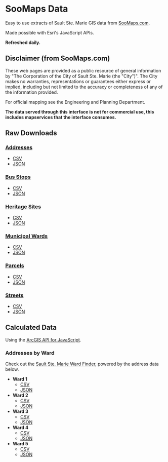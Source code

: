 # SooMaps Data

Easy to use extracts of Sault Ste. Marie GIS data
from [SooMaps.com](https://www.soomaps.com/).

Made possible with Esri's JavaScript APIs.

**Refreshed daily.**

## Disclaimer (from SooMaps.com)

These web pages are provided as a public resource of general information by
"The Corporation of the City of Sault Ste. Marie (the "City")".
The City makes no warranties, representations or guarantees
either express or implied, including but not limited to
the accuracy or completeness of any of the information provided.

For official mapping see the Engineering and Planning Department.

**The data served through this interface is not for commercial use,
this includes mapservices that the interface consumes.**

## Raw Downloads

### [Addresses](https://enterprise.ssmic.com/server/rest/services/SooMaps/SooMaps_GeneralLayers/MapServer/0)

-   [CSV](addresses.csv)
-   [JSON](addresses.json)

### [Bus Stops](https://enterprise.ssmic.com/server/rest/services/SooMaps/SooMaps_GeneralLayers/MapServer/3)

-   [CSV](busStops.csv)
-   [JSON](busStops.json)

### [Heritage Sites](https://enterprise.ssmic.com/server/rest/services/SooMaps/SooMaps_GeneralLayers/MapServer/9)

-   [CSV](heritageSites.csv)
-   [JSON](heritageSites.json)

### [Municipal Wards](https://enterprise.ssmic.com/server/rest/services/SooMaps/SooMaps_GeneralLayers/MapServer/17)

-   [CSV](municipalWards.csv)
-   [JSON](municipalWards.json)

### [Parcels](https://enterprise.ssmic.com/server/rest/services/SooMaps/SooMaps_GeneralLayers/MapServer/19)

-   [CSV](parcels.csv)
-   [JSON](parcels.json)

### [Streets](https://enterprise.ssmic.com/server/rest/services/SooMaps/SooMaps_GeneralLayers/MapServer/1)

-   [CSV](streets.csv)
-   [JSON](streets.json)

## Calculated Data

Using the
[ArcGIS API for JavaScript](https://www.npmjs.com/package/@arcgis/core).

### Addresses by Ward

Check out the
[Sault Ste. Marie Ward Finder](https://cityssm.github.io/ward-finder/),
powered by the address data below.

-   **Ward 1**
    -   [CSV](addresses-ward1.csv)
    -   [JSON](addresses-ward1.json)
-   **Ward 2**
    -   [CSV](addresses-ward2.csv)
    -   [JSON](addresses-ward2.json)
-   **Ward 3**
    -   [CSV](addresses-ward3.csv)
    -   [JSON](addresses-ward3.json)
-   **Ward 4**
    -   [CSV](addresses-ward4.csv)
    -   [JSON](addresses-ward4.json)
-   **Ward 5**
    -   [CSV](addresses-ward5.csv)
    -   [JSON](addresses-ward5.json)
